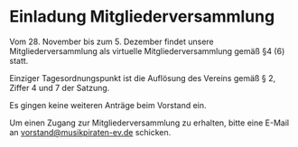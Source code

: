 # Einladung Mitgliederversammlung

Vom 28. November bis zum 5. Dezember findet unsere Mitgliederversammlung als virtuelle Mitgliederversammlung gemäß §4 (6) statt.

Einziger Tagesordnungspunkt ist die Auflösung des Vereins gemäß § 2, Ziffer 4 und 7 der Satzung.

Es gingen keine weiteren Anträge beim Vorstand ein. 

Um einen Zugang zur Mitgliederversammlung zu erhalten, bitte eine E-Mail an vorstand@musikpiraten-ev.de schicken.
